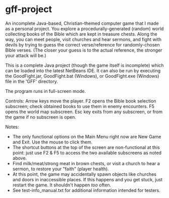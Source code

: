 # gff-project
An incomplete Java-based, Christian-themed computer game that I made as a personal project. You explore a procedurally-generated (random) world collecting books of the Bible which are kept in treasure chests. Along the way, you can meet people, visit churches and hear sermons, and fight with devils by trying to guess the correct verse/reference for randomly-chosen Bible verses. (The closer your guess is to the actual reference, the stronger your attack will be.)

This is a complete Java project (though the game itself is incomplete) which can be loaded into the latest NetBeans IDE. It can also be run by executing the GoodFight.jar, GoodFight.bat (Windows), or GoodFight.exe (Windows) file in the 'GFF' directory.

The program runs in full-screen mode.

Controls: Arrow keys move the player. F2 opens the Bible book selection subscreen; check obtained books to use them in enemy encounters. F5 opens the world map subscreen. Esc key exits from any subscreen, or from the game if no subscreen is open.

Notes:
- The only functional options on the Main Menu right now are New Game and Exit. Use the mouse to click them.
- The shortcut buttons at the top of the screen are non-functional at this point: just use F2 & F5 to access the two available subscreens as noted above.
- Find milk/meat/strong meat in brown chests, or visit a church to hear a sermon, to restore your "faith" (player health).
- At this point, the game may accidentally spawn objects like churches and doors in inaccessible places. If this happens and you get stuck, just restart the game. It shouldn't happen *too* often.
- See test-info_manual.txt for additional information intended for testers.
